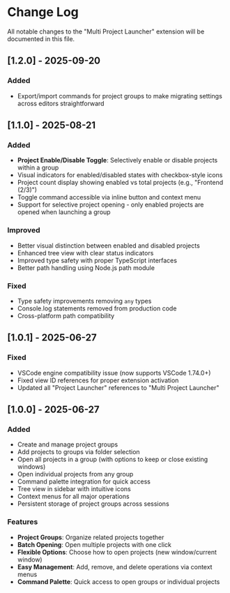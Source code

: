 # Change Log

All notable changes to the "Multi Project Launcher" extension will be documented in this file.

## [1.2.0] - 2025-09-20

### Added
- Export/import commands for project groups to make migrating settings across editors straightforward

## [1.1.0] - 2025-08-21

### Added
- **Project Enable/Disable Toggle**: Selectively enable or disable projects within a group
- Visual indicators for enabled/disabled states with checkbox-style icons
- Project count display showing enabled vs total projects (e.g., "Frontend (2/3)")
- Toggle command accessible via inline button and context menu
- Support for selective project opening - only enabled projects are opened when launching a group

### Improved
- Better visual distinction between enabled and disabled projects
- Enhanced tree view with clear status indicators
- Improved type safety with proper TypeScript interfaces
- Better path handling using Node.js path module

### Fixed
- Type safety improvements removing `any` types
- Console.log statements removed from production code
- Cross-platform path compatibility

## [1.0.1] - 2025-06-27

### Fixed
- VSCode engine compatibility issue (now supports VSCode 1.74.0+)
- Fixed view ID references for proper extension activation
- Updated all "Project Launcher" references to "Multi Project Launcher"

## [1.0.0] - 2025-06-27

### Added

- Create and manage project groups
- Add projects to groups via folder selection
- Open all projects in a group (with options to keep or close existing windows)
- Open individual projects from any group
- Command palette integration for quick access
- Tree view in sidebar with intuitive icons
- Context menus for all major operations
- Persistent storage of project groups across sessions

### Features

- **Project Groups**: Organize related projects together
- **Batch Opening**: Open multiple projects with one click
- **Flexible Options**: Choose how to open projects (new window/current window)
- **Easy Management**: Add, remove, and delete operations via context menus
- **Command Palette**: Quick access to open groups or individual projects

